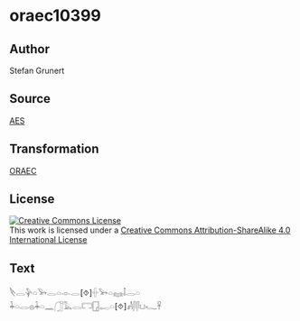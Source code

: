 # oraec10399

## Author

Stefan Grunert

## Source

[AES](https://github.com/simondschweitzer/aes)

## Transformation

[ORAEC](https://oraec.github.io/)

## License

<a rel="license" href="http://creativecommons.org/licenses/by-sa/4.0/"><img alt="Creative Commons License" style="border-width:0" src="https://i.creativecommons.org/l/by-sa/4.0/88x31.png" /></a><br />This work is licensed under a <a rel="license" href="http://creativecommons.org/licenses/by-sa/4.0/">Creative Commons Attribution-ShareAlike 4.0 International License</a>

## Text

𓌸𓂋𓊿𓏏𓅨𓂋𓏏𓁹𓂋[⯑]𓏶𓅨𓏏𓈐𓄤𓂋𓏏<br>
𓇓𓏏𓂋𓐍𓇓𓏏𓈖𓃂𓅓𓂋𓉐𓉗𓉻𓏏[⯑]𓀻𓋴𓋴𓂓𓆑𓋹<br>
